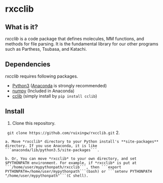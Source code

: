 # rxcclib


## What is it?

*rxcclib* is a code package that defines molecules, MM functions, and methods for file parsing. It is the fundamental library for our other programs such as Parthess, Tsubasa, and Katachi.

## Dependencies

*rxcclib* requires following packages.
- [Python3](https://www.python.org/) ([Anaconda](https://www.continuum.io/downloads) is strongly recommended)
- [numpy](http://www.numpy.org/) (Included in Anaconda)
- [cclib](https://cclib.github.io/) (simply install by ```pip install cclib```)

## Install

1. Clone this repository.

``` git clone https://github.com/ruixingw/rxcclib.git```
2. 


    a. Move *rxcclib* directory to your Python install's **site-packages** directory. If you use Anaconda, it is like ```anaconda/lib/python3.5/site-packages```.

    b. Or, You can move *rxcclib* to your own directory, and set $PYTHONPATH environment. For example, if *rxcclib* is put at ```/home/user/mypythonpath/rxcclib```, then ```export PYTHONPATH=/home/user/mypythonpath```(bash) or ```setenv PYTHONPATH "/home/user/mypythonpath"```(C shell).
